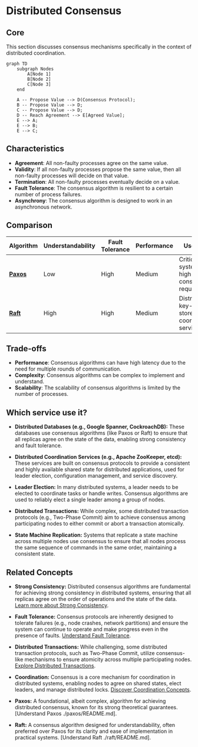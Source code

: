 # Distributed Consensus

## Core

This section discusses consensus mechanisms specifically in the context of distributed coordination.

```mermaid
graph TD
    subgraph Nodes
        A[Node 1]
        B[Node 2]
        C[Node 3]
    end

    A -- Propose Value --> D(Consensus Protocol);
    B -- Propose Value --> D;
    C -- Propose Value --> D;
    D -- Reach Agreement --> E[Agreed Value];
    E --> A;
    E --> B;
    E --> C;
```

## Characteristics

- **Agreement**: All non-faulty processes agree on the same value.
- **Validity**: If all non-faulty processes propose the same value, then all non-faulty processes will decide on that value.
- **Termination**: All non-faulty processes eventually decide on a value.
- **Fault Tolerance**: The consensus algorithm is resilient to a certain number of process failures.
- **Asynchrony**: The consensus algorithm is designed to work in an asynchronous network.

## Comparison

| Algorithm | Understandability | Fault Tolerance | Performance | Use Case |
|---|---|---|---|---|
| **[Paxos](./paxos)** | Low | High | Medium | Critical systems, high-consistency requirements |
| **[Raft](./raft)** | High | High | Medium | Distributed key-value stores, coordination services |

## Trade-offs

- **Performance**: Consensus algorithms can have high latency due to the need for multiple rounds of communication.
- **Complexity**: Consensus algorithms can be complex to implement and understand.
- **Scalability**: The scalability of consensus algorithms is limited by the number of processes.

## Which service use it?



-   **Distributed Databases (e.g., Google Spanner, CockroachDB):** These databases use consensus algorithms (like Paxos or Raft) to ensure that all replicas agree on the state of the data, enabling strong consistency and fault tolerance.

-   **Distributed Coordination Services (e.g., Apache ZooKeeper, etcd):** These services are built on consensus protocols to provide a consistent and highly available shared state for distributed applications, used for leader election, configuration management, and service discovery.

-   **Leader Election:** In many distributed systems, a leader needs to be elected to coordinate tasks or handle writes. Consensus algorithms are used to reliably elect a single leader among a group of nodes.

-   **Distributed Transactions:** While complex, some distributed transaction protocols (e.g., Two-Phase Commit) aim to achieve consensus among participating nodes to either commit or abort a transaction atomically.

-   **State Machine Replication:** Systems that replicate a state machine across multiple nodes use consensus to ensure that all nodes process the same sequence of commands in the same order, maintaining a consistent state.

## Related Concepts

-   **Strong Consistency:** Distributed consensus algorithms are fundamental for achieving strong consistency in distributed systems, ensuring that all replicas agree on the order of operations and the state of the data. [Learn more about Strong Consistency](../consistency-models/strong-consistency/README.md).

-   **Fault Tolerance:** Consensus protocols are inherently designed to tolerate failures (e.g., node crashes, network partitions) and ensure the system can continue to operate and make progress even in the presence of faults. [Understand Fault Tolerance](../fault-tolerance/README.md).

-   **Distributed Transactions:** While challenging, some distributed transaction protocols, such as Two-Phase Commit, utilize consensus-like mechanisms to ensure atomicity across multiple participating nodes. [Explore Distributed Transactions](../distributed-transactions/README.md).

-   **Coordination:** Consensus is a core mechanism for coordination in distributed systems, enabling nodes to agree on shared states, elect leaders, and manage distributed locks. [Discover Coordination Concepts](../coordination/README.md).

-   **Paxos:** A foundational, albeit complex, algorithm for achieving distributed consensus, known for its strong theoretical guarantees. [Understand Paxos ./paxos/README.md].

-   **Raft:** A consensus algorithm designed for understandability, often preferred over Paxos for its clarity and ease of implementation in practical systems. [Understand Raft ./raft/README.md].
